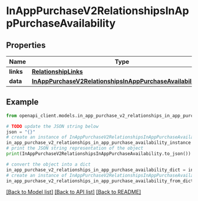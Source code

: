 # InAppPurchaseV2RelationshipsInAppPurchaseAvailability


## Properties

Name | Type | Description | Notes
------------ | ------------- | ------------- | -------------
**links** | [**RelationshipLinks**](RelationshipLinks.md) |  | [optional] 
**data** | [**InAppPurchaseV2RelationshipsInAppPurchaseAvailabilityData**](InAppPurchaseV2RelationshipsInAppPurchaseAvailabilityData.md) |  | [optional] 

## Example

```python
from openapi_client.models.in_app_purchase_v2_relationships_in_app_purchase_availability import InAppPurchaseV2RelationshipsInAppPurchaseAvailability

# TODO update the JSON string below
json = "{}"
# create an instance of InAppPurchaseV2RelationshipsInAppPurchaseAvailability from a JSON string
in_app_purchase_v2_relationships_in_app_purchase_availability_instance = InAppPurchaseV2RelationshipsInAppPurchaseAvailability.from_json(json)
# print the JSON string representation of the object
print(InAppPurchaseV2RelationshipsInAppPurchaseAvailability.to_json())

# convert the object into a dict
in_app_purchase_v2_relationships_in_app_purchase_availability_dict = in_app_purchase_v2_relationships_in_app_purchase_availability_instance.to_dict()
# create an instance of InAppPurchaseV2RelationshipsInAppPurchaseAvailability from a dict
in_app_purchase_v2_relationships_in_app_purchase_availability_from_dict = InAppPurchaseV2RelationshipsInAppPurchaseAvailability.from_dict(in_app_purchase_v2_relationships_in_app_purchase_availability_dict)
```
[[Back to Model list]](../README.md#documentation-for-models) [[Back to API list]](../README.md#documentation-for-api-endpoints) [[Back to README]](../README.md)


